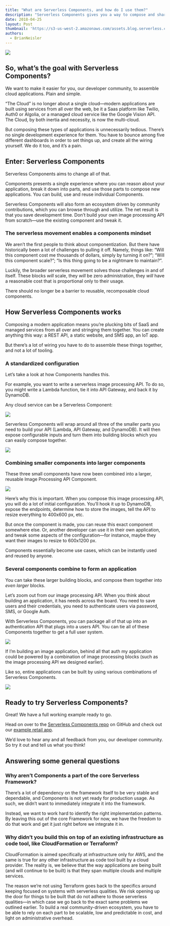 ```yaml
---
title: "What are Serverless Components, and how do I use them?"
description: "Serverless Components gives you a way to compose and share parts of a cloud application. Serverless development just got even easier."
date: 2018-04-25
layout: Post
thumbnail: 'https://s3-us-west-2.amazonaws.com/assets.blog.serverless.com/Serverless_logo.png'
authors:
  - BrianNeisler
---
```


<img src=”https://s3-us-west-2.amazonaws.com/assets.blog.serverless.com/components/serverless-components.gif”>

## So, what’s the goal with Serverless Components?

We want to make it easier for you, our developer community, to assemble cloud applications. Plain and simple.

“The Cloud” is no longer about a single cloud—modern applications are built using services from all over the web, be it a Saas platform like Twilio, Auth0 or Algolia, or a managed cloud service like the Google Vision API. The Cloud, by both inertia and necessity, is now the multi-cloud.

But composing these types of applications is unnecessarily tedious. There’s no single development experience for them. You have to bounce among five different dashboards in order to set things up, and create all the wiring yourself. We do it too, and it’s a pain.

## Enter: Serverless Components

Serverless Components aims to change all of that.

Components presents a single experience where you can reason about your application, break it down into parts, and use those parts to compose new applications. You can build, use and reuse individual Components.

Serverless Components will also form an ecosystem driven by community contributions, which you can browse through and utilize. The net result is that you save development time. Don’t build your own image processing API from scratch—use the existing component and tweak it.

### The serverless movement enables a components mindset

We aren’t the first people to think about componentization. But there have historically been a lot of challenges to pulling it off. Namely, things like: “Will this component cost me thousands of dollars, simply by turning it on?”; “Will this component scale?”; “Is this thing going to be a nightmare to maintain?”.

Luckily, the broader serverless movement solves those challenges in and of itself. These blocks *will* scale, they *will* be zero administration, they *will* have a reasonable cost that is proportional only to their usage.

There should no longer be a barrier to reusable, recomposable cloud components.

## How Serverless Components works

Composing a modern application means you’re plucking bits of SaaS and managed services from all over and stringing them together. You can create anything this way: a REST API, a static website, and SMS app, an IoT app.

But there’s a lot of wiring you have to do to assemble these things together, and not a lot of tooling.

### A standardized configuration

Let’s take a look at how Components handles this.

For example, you want to write a serverless image processing API. To do so, you might write a Lambda function, tie it into API Gateway, and back it by DynamoDB. 

Any cloud service can be a Serverless Component:

<img src=”https://s3-us-west-2.amazonaws.com/assets.blog.serverless.com/components/individual-components.png”>

Serverless Components will wrap around all three of the smaller parts you need to build your API (Lambda, API Gateway, and DynamoDB). It will then expose configurable inputs and turn them into building blocks which you can easily compose together.

<img src=”https://s3-us-west-2.amazonaws.com/assets.blog.serverless.com/components/lambda-endpoints.png”>

### Combining smaller components into larger components

These three small components have now been combined into a larger, reusable Image Processing API Component.

<image src=”https://s3-us-west-2.amazonaws.com/assets.blog.serverless.com/components/image-api.png”>

Here’s why this is important. When you compose this image processing API, you will do a lot of initial configuration. You’ll hook it up to DynamoDB, expose the endpoints, determine how to store the images, tell the API to resize everything to 400x600 px, etc.

But once the component is made, you can reuse this exact component somewhere else. Or, another developer can use it in their own application, and tweak some aspects of the configuration—for instance, maybe they want their images to resize to 600x1200 px.

Components essentially become use cases, which can be instantly used and reused by anyone.

### Several components combine to form an application

You can take these larger building blocks, and compose them together into *even larger* blocks. 

Let’s zoom out from our image processing API. When you think about building an application, it has needs across the board. You need to save users and their credentials, you need to authenticate users via password, SMS, or Google Auth.

With Serverless Components, you can package all of that up into an authentication API that plugs into a users API. You can tie all of these Components together to get a full user system. 

<img src=”https://s3-us-west-2.amazonaws.com/assets.blog.serverless.com/components/photo-app.png”>

If I’m building an image application, behind all that auth my application could be powered by a combination of image processing blocks (such as the image processing API we designed earlier).

Like so, entire applications can be built by using various combinations of Serverless Components.

<img src=”https://s3-us-west-2.amazonaws.com/assets.blog.serverless.com/components/full-tower.png”>

## Ready to try Serverless Components?

Great! We have a full working example ready to go.

Head on over to the [Serverless Components repo](https://github.com/serverless/components) on GitHub and check out our [example retail app](https://github.com/serverless/components/tree/master/examples/retail-app).

We’d love to hear any and all feedback from you, our developer community. So try it out and tell us what you think!

## Answering some general questions

### Why aren’t Components a part of the core Serverless Framework?

There’s a lot of dependency on the framework itself to be very stable and dependable, and Components is not yet ready for production usage. As such, we didn’t want to immediately integrate it into the framework.

Instead, we want to work hard to identify the right implementation patterns. By leaving this out of the core Framework for now, we have the freedom to do that work and get it just right before we integrate it in.

### Why didn’t you build this on top of an existing infrastructure as code tool, like CloudFormation or Terraform?

CloudFormation is aimed specifically at infrastructure only for AWS, and the same is true for any other infrastructure as code tool built by a cloud provider. The reality is, we believe that the way applications are being built (and will continue to be built) is that they span multiple clouds and multiple services.

The reason we’re not using Terraform goes back to the specifics around keeping focused on systems with serverless qualities. We risk opening up the door for things to be built that do not adhere to those serverless qualities—in which case we go back to the exact same problems we outlined earlier. To build a real community-driven ecosystem, you have to be able to rely on each part to be scalable, low and predictable in cost, and light on administrative overhead.
